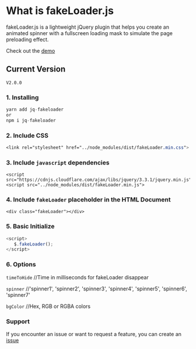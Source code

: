 # What is fakeLoader.js

fakeLoader.js is a lightweight jQuery plugin that helps you create an animated spinner with a fullscreen loading mask to simulate the page preloading effect.

Check out the [demo](http://joaopereirawd.github.io/fakeLoader.js)

## Current Version 
`V2.0.0`

### 1. Installing 
```js 
yarn add jq-fakeloader
or
npm i jq-fakeloader
```

### 2. Include CSS
```css
<link rel="stylesheet" href="../node_modules/dist/fakeLoader.min.css">
```

### 3. Include `javascript` dependencies
```
<script src="https://cdnjs.cloudflare.com/ajax/libs/jquery/3.3.1/jquery.min.js">
<script src="../node_modules/dist/fakeLoader.min.js">
```

### 4. Include `fakeLoader` placeholder in the HTML Document 
```
<div class="fakeLoader"></div>
```

### 5. Basic Initialize
```js
<script>
   $.fakeLoader();
</script>
```

### 6. Options


`timeToHide` //Time in milliseconds for fakeLoader disappear

`spinner` //'spinner1', 'spinner2', 'spinner3', 'spinner4', 'spinner5', 'spinner6', 'spinner7'

`bgColor`  //Hex, RGB or RGBA colors

### Support
If you encounter an issue or want to request a feature, you can create an [issue](https://github.com/joaopereirawd/fakeLoader.js/issues)



